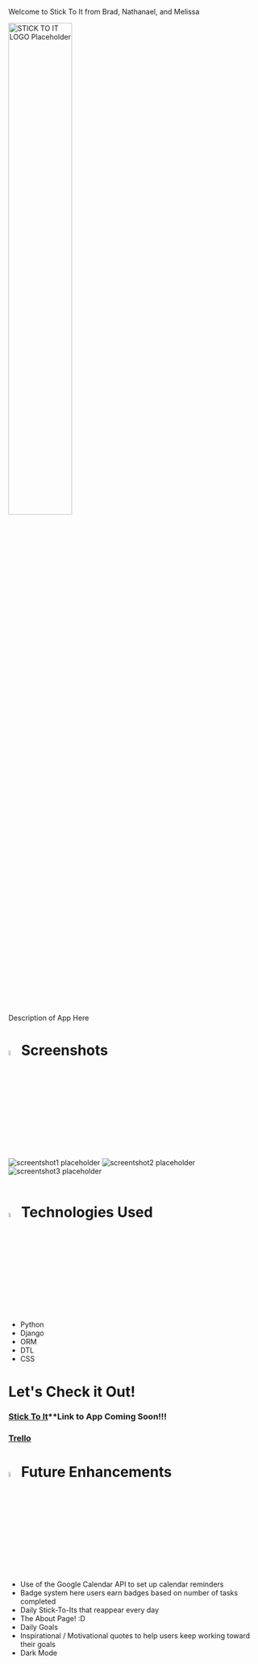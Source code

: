 Welcome to Stick To It from Brad, Nathanael, and Melissa

<!-- <img src="./stick_to_it/main_app/static/images/Stick To It Final.png" alt="STICK TO IT LOGO Placeholder"> -->
<img src="https://i.imgur.com/BpcZriS.png" width="50%" height="50%" alt="STICK TO IT LOGO Placeholder">

Description of App Here


# <img src="https://i.imgur.com/zGIeQDx.png" width="5%" height="5%" alt="yellow">Screenshots

<img src="" alt="screentshot1 placeholder">

<img src="" alt="screentshot2 placeholder">

<img src="" alt="screentshot3 placeholder">
</br>
</br>

# <img src="https://i.imgur.com/bsqBd83.png" width="5%" height="5%" alt="pink">Technologies Used

- Python
- Django
- ORM
- DTL
- CSS

# Let's Check it Out!

### [Stick To It]()**Link to App Coming Soon!!!
### [Trello](https://trello.com/b/Emx3UtuT/project-4-stick-to-it)

# <img src="https://i.imgur.com/IbkyBku.png" width="5%" height="5%" alt="blue">Future Enhancements

- Use of the Google Calendar API to set up calendar reminders
- Badge system here users earn badges based on number of tasks completed
- Daily Stick-To-Its that reappear every day
- The About Page! :D 
- Daily Goals
- Inspirational / Motivational quotes to help users keep working toward their goals
- Dark Mode